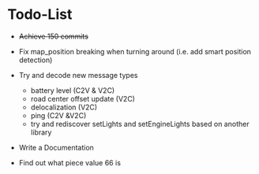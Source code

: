 # Todo-List

+ ~~Achieve 150 commits~~
+ Fix map_position breaking when turning around
    (i.e. add smart position detection)

+ Try and decode new message types
    + battery level (C2V & V2C)
    + road center offset update (V2C)
    + delocalization (V2C)
    + ping (C2V &V2C)
    + try and rediscover setLights and setEngineLights based on another library

+ Write a Documentation
+ Find out what piece value 66 is
